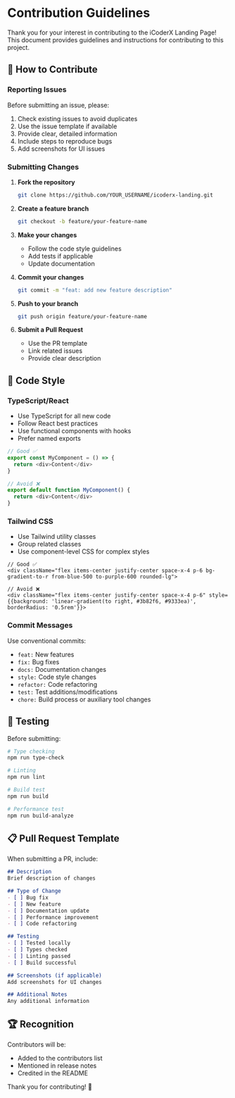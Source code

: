 # Contribution Guidelines

Thank you for your interest in contributing to the iCoderX Landing Page! This document provides guidelines and instructions for contributing to this project.

## 🤝 How to Contribute

### Reporting Issues

Before submitting an issue, please:

1. Check existing issues to avoid duplicates
2. Use the issue template if available
3. Provide clear, detailed information
4. Include steps to reproduce bugs
5. Add screenshots for UI issues

### Submitting Changes

1. **Fork the repository**
   ```bash
   git clone https://github.com/YOUR_USERNAME/icoderx-landing.git
   ```

2. **Create a feature branch**
   ```bash
   git checkout -b feature/your-feature-name
   ```

3. **Make your changes**
   - Follow the code style guidelines
   - Add tests if applicable
   - Update documentation

4. **Commit your changes**
   ```bash
   git commit -m "feat: add new feature description"
   ```

5. **Push to your branch**
   ```bash
   git push origin feature/your-feature-name
   ```

6. **Submit a Pull Request**
   - Use the PR template
   - Link related issues
   - Provide clear description

## 📝 Code Style

### TypeScript/React

- Use TypeScript for all new code
- Follow React best practices
- Use functional components with hooks
- Prefer named exports

```typescript
// Good ✅
export const MyComponent = () => {
  return <div>Content</div>
}

// Avoid ❌
export default function MyComponent() {
  return <div>Content</div>
}
```

### Tailwind CSS

- Use Tailwind utility classes
- Group related classes
- Use component-level CSS for complex styles

```tsx
// Good ✅
<div className="flex items-center justify-center space-x-4 p-6 bg-gradient-to-r from-blue-500 to-purple-600 rounded-lg">

// Avoid ❌
<div className="flex items-center justify-center space-x-4 p-6" style={{background: 'linear-gradient(to right, #3b82f6, #9333ea)', borderRadius: '0.5rem'}}>
```

### Commit Messages

Use conventional commits:

- `feat:` New features
- `fix:` Bug fixes
- `docs:` Documentation changes
- `style:` Code style changes
- `refactor:` Code refactoring
- `test:` Test additions/modifications
- `chore:` Build process or auxiliary tool changes

## 🧪 Testing

Before submitting:

```bash
# Type checking
npm run type-check

# Linting
npm run lint

# Build test
npm run build

# Performance test
npm run build-analyze
```

## 📋 Pull Request Template

When submitting a PR, include:

```markdown
## Description
Brief description of changes

## Type of Change
- [ ] Bug fix
- [ ] New feature
- [ ] Documentation update
- [ ] Performance improvement
- [ ] Code refactoring

## Testing
- [ ] Tested locally
- [ ] Types checked
- [ ] Linting passed
- [ ] Build successful

## Screenshots (if applicable)
Add screenshots for UI changes

## Additional Notes
Any additional information
```

## 🏆 Recognition

Contributors will be:
- Added to the contributors list
- Mentioned in release notes
- Credited in the README

Thank you for contributing! 🙏
